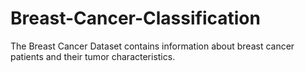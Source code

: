 # Breast-Cancer-Classification
The Breast Cancer Dataset contains information about breast cancer patients and their tumor characteristics.

